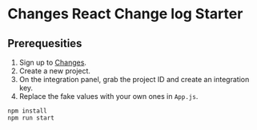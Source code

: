# Changes React Change log Starter

## Prerequesities
1. Sign up to [Changes](https://changes.blue/).
2. Create a new project.
3. On the integration panel, grab the project ID and create an integration key.
4. Replace the fake values with your own ones in `App.js`.

```
npm install
npm run start
```
